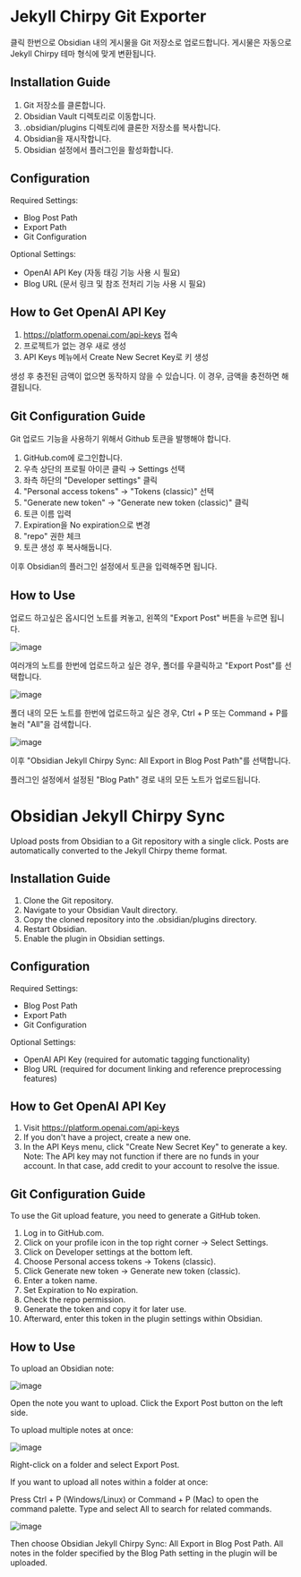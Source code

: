 # Jekyll Chirpy Git Exporter

클릭 한번으로 Obsidian 내의 게시물을 Git 저장소로 업로드합니다.
게시물은 자동으로 Jekyll Chirpy 테마 형식에 맞게 변환됩니다.

## Installation Guide

1. Git 저장소를 클론합니다.
2. Obsidian Vault 디렉토리로 이동합니다.
3. .obsidian/plugins 디렉토리에 클론한 저장소를 복사합니다.
4. Obsidian을 재시작합니다.
5. Obsidian 설정에서 플러그인을 활성화합니다.

## Configuration

Required Settings:
- Blog Post Path
- Export Path
- Git Configuration

Optional Settings:
- OpenAI API Key (자동 태깅 기능 사용 시 필요)
- Blog URL (문서 링크 및 참조 전처리 기능 사용 시 필요)

## How to Get OpenAI API Key

1. https://platform.openai.com/api-keys 접속
2. 프로젝트가 없는 경우 새로 생성
3. API Keys 메뉴에서 Create New Secret Key로 키 생성

생성 후 충전된 금액이 없으면 동작하지 않을 수 있습니다.
이 경우, 금액을 충전하면 해결됩니다.

## Git Configuration Guide

Git 업로드 기능을 사용하기 위해서 Github 토큰을 발행해야 합니다.

1. GitHub.com에 로그인합니다.
2. 우측 상단의 프로필 아이콘 클릭 → Settings 선택
3. 좌측 하단의 "Developer settings" 클릭
4. "Personal access tokens" → "Tokens (classic)" 선택
5. "Generate new token" → "Generate new token (classic)" 클릭
6. 토큰 이름 입력
7. Expiration을 No expiration으로 변경
8. "repo" 권한 체크
9. 토큰 생성 후 복사해둡니다.

이후 Obsidian의 플러그인 설정에서 토큰을 입력해주면 됩니다.

## How to Use

업로드 하고싶은 옵시디언 노트를 켜놓고, 왼쪽의 "Export Post" 버튼을 누르면 됩니다.

![image](https://github.com/user-attachments/assets/bd1b5ad6-d6c7-4f60-921e-f670d1540e20)

여러개의 노트를 한번에 업로드하고 싶은 경우, 폴더를 우클릭하고 "Export Post"를 선택합니다.

![image](https://github.com/user-attachments/assets/d7ea105d-9419-46c1-bdae-6d5e836cfae2)

폴더 내의 모든 노트를 한번에 업로드하고 싶은 경우, Ctrl + P 또는 Command + P를 눌러 "All"을 검색합니다.

![image](https://github.com/user-attachments/assets/a4b3120b-1f26-4927-abaa-fadd2283eb52)

이후 "Obsidian Jekyll Chirpy Sync: All Export in Blog Post Path"를 선택합니다.

플러그인 설정에서 설정된 "Blog Path" 경로 내의 모든 노트가 업로드됩니다.


# Obsidian Jekyll Chirpy Sync

Upload posts from Obsidian to a Git repository with a single click.
Posts are automatically converted to the Jekyll Chirpy theme format.

## Installation Guide

1. Clone the Git repository.
2. Navigate to your Obsidian Vault directory.
3. Copy the cloned repository into the .obsidian/plugins directory.
4. Restart Obsidian.
5. Enable the plugin in Obsidian settings.

## Configuration  

Required Settings:
- Blog Post Path
- Export Path
- Git Configuration

Optional Settings:
- OpenAI API Key (required for automatic tagging functionality)
- Blog URL (required for document linking and reference preprocessing features)

## How to Get OpenAI API Key

1. Visit https://platform.openai.com/api-keys
2. If you don't have a project, create a new one.
3. In the API Keys menu, click "Create New Secret Key" to generate a key.
Note: The API key may not function if there are no funds in your account. In that case, add credit to your account to resolve the issue.

## Git Configuration Guide

To use the Git upload feature, you need to generate a GitHub token.

1. Log in to GitHub.com.
2. Click on your profile icon in the top right corner → Select Settings.
3. Click on Developer settings at the bottom left.
4. Choose Personal access tokens → Tokens (classic).
5. Click Generate new token → Generate new token (classic).
6. Enter a token name.
7. Set Expiration to No expiration.
8. Check the repo permission.
9. Generate the token and copy it for later use.
10. Afterward, enter this token in the plugin settings within Obsidian.

## How to Use

To upload an Obsidian note:

![image](https://github.com/user-attachments/assets/bd1b5ad6-d6c7-4f60-921e-f670d1540e20)

Open the note you want to upload.
Click the Export Post button on the left side.


To upload multiple notes at once:

![image](https://github.com/user-attachments/assets/d7ea105d-9419-46c1-bdae-6d5e836cfae2)

Right-click on a folder and select Export Post.


If you want to upload all notes within a folder at once:

Press Ctrl + P (Windows/Linux) or Command + P (Mac) to open the command palette.
Type and select All to search for related commands.

![image](https://github.com/user-attachments/assets/a4b3120b-1f26-4927-abaa-fadd2283eb52)

Then choose Obsidian Jekyll Chirpy Sync: All Export in Blog Post Path.
All notes in the folder specified by the Blog Path setting in the plugin will be uploaded.